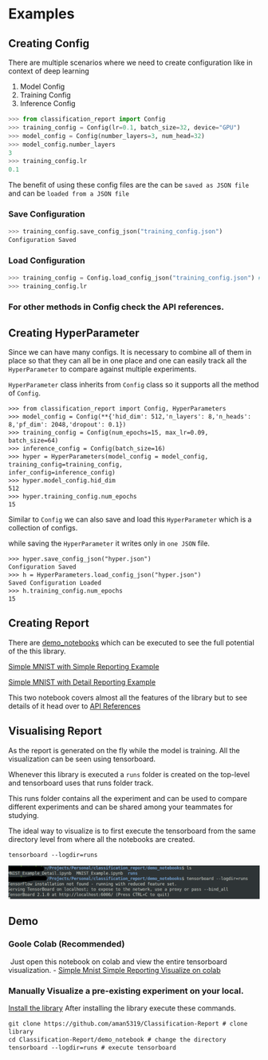 

# Examples



## Creating Config

There are multiple scenarios where we need to create configuration like in context of deep learning 

 1. Model Config
 2. Training Config
 3. Inference Config

```python
>>> from classification_report import Config
>>> training_config = Config(lr=0.1, batch_size=32, device="GPU")
>>> model_config = Config(number_layers=3, num_head=32)
>>> model_config.number_layers
3
>>> training_config.lr
0.1
```

The benefit of using these config files are the  can be `saved as JSON file` and can be `loaded from a JSON file`

### Save Configuration

```python
>>> training_config.save_config_json("training_config.json")
Configuration Saved
```
### Load Configuration

```python
>>> training_config = Config.load_config_json("training_config.json") # Execute the saving code first.
>>> training_config.lr
```

### For other methods in Config check the API references.



## Creating HyperParameter

Since we can have many configs. It is necessary to combine all of them in place so that they can all be in one place and one can easily track all the `HyperParameter` to compare against multiple experiments.

`HyperParameter` class inherits from `Config` class so it supports all the method of `Config`.

```
>>> from classification_report import Config, HyperParameters
>>> model_config = Config(**{'hid_dim': 512,'n_layers': 8,'n_heads': 8,'pf_dim': 2048,'dropout': 0.1})
>>> training_config = Config(num_epochs=15, max_lr=0.09, batch_size=64)
>>> inference_config = Config(batch_size=16)
>>> hyper = HyperParameters(model_config = model_config, training_config=training_config,
infer_config=inference_config)
>>> hyper.model_config.hid_dim
512
>>> hyper.training_config.num_epochs
15
```

Similar to `Config` we can also save  and load this `HyperParameter` which is a collection of configs. 

while saving the `HyperParameter` it writes only in `one JSON` file.

```
>>> hyper.save_config_json("hyper.json")
Configuration Saved
>>> h = HyperParameters.load_config_json("hyper.json")
Saved Configuration Loaded
>>> h.training_config.num_epochs
15
```



## Creating Report

There are [demo_notebooks](https://github.com/aman5319/Classification-Report/tree/master/demo_notebooks) which can be executed to see the full potential of the this library.

[Simple MNIST with Simple Reporting Example](https://github.com/aman5319/Classification-Report/blob/master/demo_notebooks/MNIST_Example.ipynb)

[Simple MNIST with Detail Reporting Example](https://github.com/aman5319/Classification-Report/blob/master/demo_notebooks/MNIST_Example_Detail.ipynb)

This two notebook covers almost all the features of the library but to see details of it head over to [API References](https://classification-report.readthedocs.io/en/latest/autoapi/classification_report/report/index.html)



## Visualising Report

As the report is generated on the fly while the model is training. All the visualization can be seen using tensorboard.

Whenever this library is executed a `runs` folder is created  on the top-level and tensorboard uses that runs folder track.

This runs folder contains all the experiment and can be used to compare different experiments and can be shared among your teammates for studying.

The ideal way to visualize is to first execute the tensorboard from the same directory level from where all the notebooks are created.

```shell
tensorboard --logdir=runs
```

![](../../assets/tensorboard_visualize.png)



## Demo

### Goole Colab (Recommended)

​	Just open this notebook on colab and view the entire tensorboard visualization. - [Simple Mnist Simple Reporting Visualize on colab](https://github.com/aman5319/Classification-Report/blob/master/demo_notebooks/MNIST_Example_Visualize_in_Colab.ipynb)

### Manually Visualize a pre-existing experiment on your local.

   [Install the library](installation.md) After installing the library execute these commands.
```shell
git clone https://github.com/aman5319/Classification-Report # clone library 
cd Classification-Report/demo_notebook # change the directory
tensorboard --logdir=runs # execute tensorboard
```

